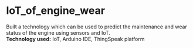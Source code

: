 # IoT_of_engine_wear
Built a technology which can be used to predict the maintenance and wear status of the engine using sensors and IoT.<br/> 
**Technology used:** IoT, Arduino IDE, ThingSpeak platform
